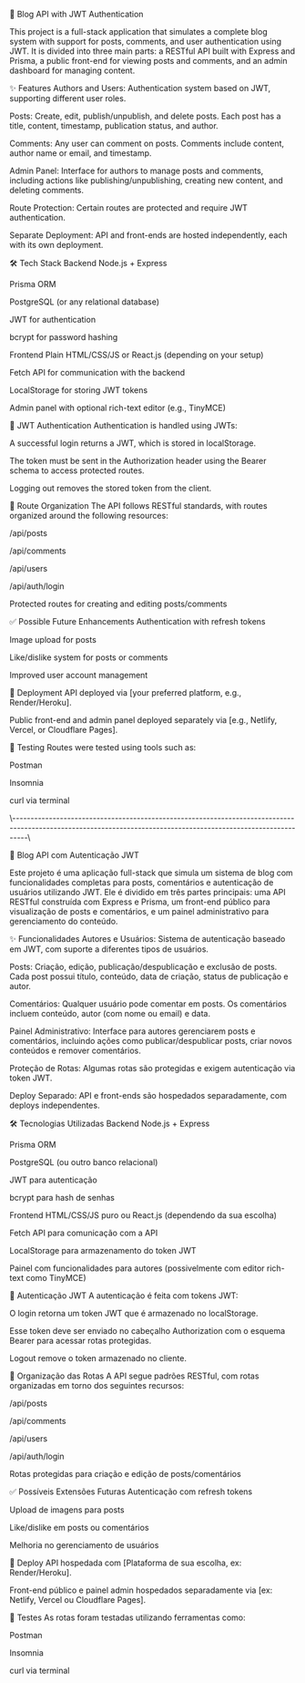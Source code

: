 📝 Blog API with JWT Authentication

This project is a full-stack application that simulates a complete blog system with support for posts, comments, and user authentication using JWT. It is divided into three main parts: a RESTful API built with Express and Prisma, a public front-end for viewing posts and comments, and an admin dashboard for managing content.

✨ Features
Authors and Users: Authentication system based on JWT, supporting different user roles.

Posts: Create, edit, publish/unpublish, and delete posts. Each post has a title, content, timestamp, publication status, and author.

Comments: Any user can comment on posts. Comments include content, author name or email, and timestamp.

Admin Panel: Interface for authors to manage posts and comments, including actions like publishing/unpublishing, creating new content, and deleting comments.

Route Protection: Certain routes are protected and require JWT authentication.

Separate Deployment: API and front-ends are hosted independently, each with its own deployment.

🛠️ Tech Stack
Backend
Node.js + Express

Prisma ORM

PostgreSQL (or any relational database)

JWT for authentication

bcrypt for password hashing

Frontend
Plain HTML/CSS/JS or React.js (depending on your setup)

Fetch API for communication with the backend

LocalStorage for storing JWT tokens

Admin panel with optional rich-text editor (e.g., TinyMCE)

🔐 JWT Authentication
Authentication is handled using JWTs:

A successful login returns a JWT, which is stored in localStorage.

The token must be sent in the Authorization header using the Bearer schema to access protected routes.

Logging out removes the stored token from the client.

📂 Route Organization
The API follows RESTful standards, with routes organized around the following resources:

/api/posts

/api/comments

/api/users

/api/auth/login

Protected routes for creating and editing posts/comments

✅ Possible Future Enhancements
Authentication with refresh tokens

Image upload for posts

Like/dislike system for posts or comments

Improved user account management

🚀 Deployment
API deployed via [your preferred platform, e.g., Render/Heroku].

Public front-end and admin panel deployed separately via [e.g., Netlify, Vercel, or Cloudflare Pages].

🧪 Testing
Routes were tested using tools such as:

Postman

Insomnia

curl via terminal




\\----------------------------------------------------------------------------------------------------------------------------------------------------------------\\

📝 Blog API com Autenticação JWT

Este projeto é uma aplicação full-stack que simula um sistema de blog com funcionalidades completas para posts, comentários e autenticação de usuários utilizando JWT. Ele é dividido em três partes principais: uma API RESTful construída com Express e Prisma, um front-end público para visualização de posts e comentários, e um painel administrativo para gerenciamento do conteúdo.

✨ Funcionalidades
Autores e Usuários: Sistema de autenticação baseado em JWT, com suporte a diferentes tipos de usuários.

Posts: Criação, edição, publicação/despublicação e exclusão de posts. Cada post possui título, conteúdo, data de criação, status de publicação e autor.

Comentários: Qualquer usuário pode comentar em posts. Os comentários incluem conteúdo, autor (com nome ou email) e data.

Painel Administrativo: Interface para autores gerenciarem posts e comentários, incluindo ações como publicar/despublicar posts, criar novos conteúdos e remover comentários.

Proteção de Rotas: Algumas rotas são protegidas e exigem autenticação via token JWT.

Deploy Separado: API e front-ends são hospedados separadamente, com deploys independentes.

🛠️ Tecnologias Utilizadas
Backend
Node.js + Express

Prisma ORM

PostgreSQL (ou outro banco relacional)

JWT para autenticação

bcrypt para hash de senhas

Frontend
HTML/CSS/JS puro ou React.js (dependendo da sua escolha)

Fetch API para comunicação com a API

LocalStorage para armazenamento do token JWT

Painel com funcionalidades para autores (possivelmente com editor rich-text como TinyMCE)

🔐 Autenticação JWT
A autenticação é feita com tokens JWT:

O login retorna um token JWT que é armazenado no localStorage.

Esse token deve ser enviado no cabeçalho Authorization com o esquema Bearer para acessar rotas protegidas.

Logout remove o token armazenado no cliente.

📂 Organização das Rotas
A API segue padrões RESTful, com rotas organizadas em torno dos seguintes recursos:

/api/posts

/api/comments

/api/users

/api/auth/login

Rotas protegidas para criação e edição de posts/comentários

✅ Possíveis Extensões Futuras
Autenticação com refresh tokens

Upload de imagens para posts

Like/dislike em posts ou comentários

Melhoria no gerenciamento de usuários

🚀 Deploy
API hospedada com [Plataforma de sua escolha, ex: Render/Heroku].

Front-end público e painel admin hospedados separadamente via [ex: Netlify, Vercel ou Cloudflare Pages].

🧪 Testes
As rotas foram testadas utilizando ferramentas como:

Postman

Insomnia

curl via terminal

